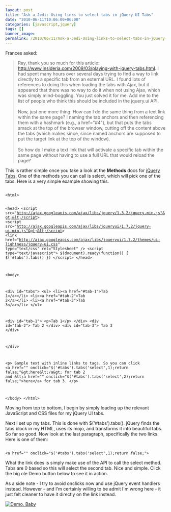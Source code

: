 ```yaml
---
layout: post
title: "Ask a Jedi: Using links to select tabs in jQuery UI Tabs"
date: "2010-06-11T10:06:00+06:00"
categories: [javascript,jquery]
tags: []
banner_image: 
permalink: /2010/06/11/Ask-a-Jedi-Using-links-to-select-tabs-in-jQuery-UI-Tabs
---
```


Frances asked:
<p>
<blockquote>
Ray, thank you so much for this article:
<a href="http://www.insideria.com/2009/03/playing-with-jquery-tabs.html
">http://www.insideria.com/2009/03/playing-with-jquery-tabs.html</a>. I had spent many hours over several days trying to find a way to link
directly to a specific tab from an external URL. I found lots of references
to doing this when loading the tabs with Ajax, but it appeared that there
was no way to do it when not using Ajax, which was simply mind-boggling. You
just solved it for me. Add me to the list of people who think this should be
included in the jquery.ui API.
<br/><br/>
Now, just one more thing: How can I do the same thing from a text link
within the same page? I naming the tab anchors and then referencing them
with a hashmark (e.g., a href="#4"), but that puts the tabs smack at the top
of the browser window, cutting off the content above the tabs (which makes
since, since named anchors are supposed to put the target link at the top of
the window).
<br/><br/>
So how do I make a text link that will activate a specific tab within the
same page without having to use a full URL that would reload the page?
</blockquote>
<!--more-->
<p>
This is rather simple once you take a look at the <b>Methods</b> docs for <a href="http://jqueryui.com/demos/tabs/">jQuery Tabs</a>. One of the methods you can call is select, which will pick one of the tabs. Here is a very simple example showing this.
<p>

<code>
&lt;html&gt;

&lt;head&gt;
&lt;script src="http://ajax.googleapis.com/ajax/libs/jquery/1.3.2/jquery.min.js"&gt;&lt;/script&gt;
&lt;script src="http://ajax.googleapis.com/ajax/libs/jqueryui/1.7.2/jquery-ui.min.js"&gt;&lt;/script&gt;
&lt;link href="http://ajax.googleapis.com/ajax/libs/jqueryui/1.7.2/themes/ui-lightness/jquery-ui.css" type="text/css" rel="Stylesheet" /&gt;
&lt;script type="text/javascript"&gt;
$(document).ready(function() {
	$('#tabs').tabs()
})
&lt;/script&gt;
&lt;/head&gt;

&lt;body&gt;

&lt;div id="tabs"&gt;
&lt;ul&gt;
  &lt;li&gt;&lt;a href="#tab-1"&gt;Tab 1&lt;/a&gt;&lt;/li&gt;
  &lt;li&gt;&lt;a href="#tab-2"&gt;Tab 2&lt;/a&gt;&lt;/li&gt;
  &lt;li&gt;&lt;a href="#tab-3"&gt;Tab 3&lt;/a&gt;&lt;/li&gt;
&lt;/ul&gt;

&lt;div id="tab-1"&gt; 
  &lt;p&gt;Tab 1&lt;/p&gt;
&lt;/div&gt;
&lt;div id="tab-2"&gt;
Tab 2
&lt;/div&gt;
&lt;div id="tab-3"&gt;
Tab 3
&lt;/div&gt;

&lt;/div&gt;

&lt;p&gt;
Sample text with inline links to tags. So you can 
click &lt;a href="" onclick="$('#tabs').tabs('select',1);return false;"&gt;here&lt;/a&gt; for tab 2 
and &lt;a href="" onclick="$('#tabs').tabs('select',2);return false;"&gt;here&lt;/a&gt; for tab 3.
&lt;/p&gt;

&lt;/body&gt;
&lt;/html&gt;
</code>

<p>

Moving from top to bottom, I begin by simply loading up the relevant JavaScript and CSS files for my jQuery UI tabs. 

<p>

Next I set up my tabs. This is done with $('#tabs').tabs(). jQuery finds the tabs block in my HTML, uses its mojo, and transforms it into beautiful tabs. So far so good. Now look at the last paragraph, specifically the two links. Here is one of them:

<p>

<code>
&lt;a href="" onclick="$('#tabs').tabs('select',1);return false;"&gt;
</code>

<p>

What the link does is simply make use of the API to call the select method. Tabs are 0 based so this will select the second tab. Nice and simple. Click the big ole Demo button below to see it in action.

<p>

As a side note - I try to avoid onclicks now and use jQuery event handlers instead. However - and I'm certainly willing to be admit I'm wrong here - it just felt cleaner to have it directly on the link instead.

<p>

<a href="http://www.raymondcamden.com/demos/june112010/test5.cfm"><img src="https://static.raymondcamden.com/images/cfjedi/icon_128.png" title="Demo, Baby" border="0"></a>